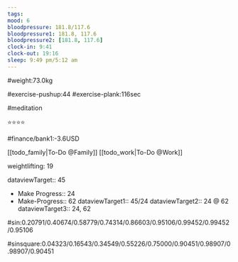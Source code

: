 ```yaml
---
tags: 
mood: 6
bloodpressure: 181.8/117.6
bloodpressure1: 181.8, 117.6
bloodpressure2: [181.8, 117.6]
clock-in: 9:41
clock-out: 19:16
sleep: 9:49 pm/5:12 am
---
```


#weight:73.0kg

#exercise-pushup:44
#exercise-plank:116sec

#meditation

⭐⭐⭐⭐

#finance/bank1:-3.6USD

[[todo_family|To-Do @Family]]
[[todo_work|To-Do @Work]]


weightlifting: 19

dataviewTarget:: 45
- Make Progress:: 24
- Make-Progress:: 62
dataviewTarget1:: 45/24
dataviewTarget2:: 24 @ 62
dataviewTarget3:: 24, 62

#sin:0.20791/0.40674/0.58779/0.74314/0.86603/0.95106/0.99452/0.99452/0.95106

#sinsquare:0.04323/0.16543/0.34549/0.55226/0.75000/0.90451/0.98907/0.98907/0.90451

